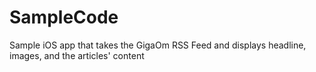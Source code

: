 SampleCode
==========

Sample iOS app that takes the GigaOm RSS Feed and displays headline, images, and the articles' content